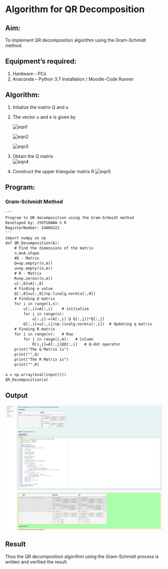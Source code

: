 # Algorithm for QR Decomposition
## Aim:
To implement QR decomposition algorithm using the Gram-Schmidt method.
## Equipment’s required:
1.	Hardware – PCs
2.	Anaconda – Python 3.7 Installation / Moodle-Code Runner
## Algorithm:
1.	Intialize the matrix Q and u
2.	The vector u and e is given by

    ![eqn1](./ex4.jpg)

    ![eqn2](./ex6.jpg)

    ![eqn3](./ex3.jpg)

3.	Obtain the Q matrix   
    ![eqn4](./ex1.jpg)
4.	Construct the upper triangular matrix R
    ![eqn5](./ex2.jpg)



## Program:
### Gram-Schmidt Method
```
''' 
Program to QR decomposition using the Gram-Schmidt method
Developed by: JYOTSHANA S R
RegisterNumber: 24006322
'''
import numpy as np
def QR_Decomposition(A):
    # Find the dimensions of the matrix
    n,m=A.shape
    #Q - Matrix
    Q=np.empty((n,m))
    u=np.empty((n,m))
    # R - Matrix
    R=np.zeros((n,m))
    u[:,0]=A[:,0]
    # Finding e value 
    Q[:,0]=u[:,0]/np.linalg.norm(u[:,0])
    # Finding Q matrix
    for i in range(1,n):
        u[:,i]=A[:,i]    # initialize 
        for j in range(n):
            u[:,i]-=(A[:,i] @ Q[:,j])*Q[:,j]
        Q[:,i]=u[:,i]/np.linalg.norm(u[:,i])  # Updating q matrix
    # Finding R matrix
    for i in range(n):   # Row 
        for j in range(i,m):   # Column
            R[i,j]=A[:,j]@Q[:,i]   # @-dot operator
    print("The Q Matrix is")
    print("",Q)
    print("The R Matrix is")
    print("",R)
        
a = np.array(eval(input()))
QR_Decomposition(a)
```

## Output
![OUTPUT](<Screenshot from 2024-12-25 13-35-01.png>)

## Result
Thus the QR decomposition algorithm using the Gram-Schmidt process is written and verified the result.